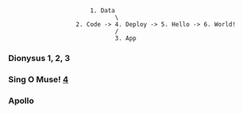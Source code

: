                            1. Data
                                  \
                       2. Code -> 4. Deploy -> 5. Hello -> 6. World!
                                  /
                                  3. App


### Dionysus 1, 2, 3
### Sing O Muse! [4](https://app.netlify.com/sites/kodheyo/configuration/general)
### Apollo
